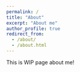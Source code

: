 ```yaml
---
permalink: /
title: "About"
excerpt: "About me"
author_profile: true
redirect_from:
  - /about/
  - /about.html
---
```


This is WIP page about me!
